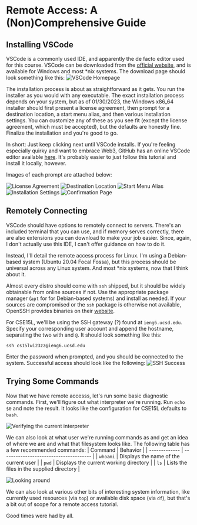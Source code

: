 # Remote Access: A (Non)Comprehensive Guide

## Installing VSCode
VSCode is a commonly used IDE, and apparently the de facto editor used for this course. VSCode can be downloaded from the [official website](https://code.visualstudio.com/), and is available for Windows and most \*nix systems. The download page should look something like this:
![VSCode Homepage](images/remote_access/vscode_site.png)

The installation process is about as straightforward as it gets. You run the installer as you would with any executable. The exact installation process depends on your system, but as of 01/30/2023, the Windows x86_64 installer should first present a license agreement, then prompt for a destination location, a start menu alias, and then various installation settings. You can customize any of these as you see fit (except the license agreement, which must be accepted), but the defaults are honestly fine. Finalize the installation and you're good to go.

In short: Just keep clicking next until VSCode installs. If you're feeling especially quirky and want to embrace Web3, GitHub has an online VSCode editor available [here](https://github.dev). It's probably easier to just follow this tutorial and install it locally, however.

Images of each prompt are attached below:

![License Agreement](images/remote_access/license.png)
![Destination Location](images/remote_access/destination.png)
![Start Menu Alias](images/remote_access/start.png)
![Installation Settings](images/remote_access/installation.png)
![Confirmation Page](images/remote_access/confirmation.png)

## Remotely Connecting
VSCode should have options to remotely connect to servers. There's an included terminal that you can use, and if memory serves correctly, there are also extensions you can download to make your job easier. Since, again, I don't actually use this IDE, I can't offer guidance on how to do it.

Instead, I'll detail the remote access process for Linux. I'm using a Debian-based system (Ubuntu 20.04 Focal Fossa), but this process should be universal across any Linux system. And most \*nix systems, now that I think about it.

Almost every distro should come with `ssh` shipped, but it should be widely obtainable from online sources if not. Use the appropriate package manager (`apt` for for Debian-based systems) and install as needed. If your sources are compromised or the `ssh` package is otherwise not available, OpenSSH provides binaries on their [website](https://www.openssh.com/).

For CSE15L, we'll be using the SSH gateway (?) found at `ieng6.ucsd.edu`. Specify your corresponding user account and append the hostname, separating the two with and `@`. It should look something like this:

```
ssh cs15lwi23zz@ieng6.ucsd.edu
```

Enter the password when prompted, and you should be connected to the system. Successful access should look like the following:
![SSH Success](images/remote_access/ssh_success.png)

## Trying Some Commands
Now that we have remote accesss, let's run some basic diagnostic commands. First, we'll figure out what interpreter we're running. Run `echo  $0` and note the result. It looks like the configuration for CSE15L defaults to `bash`.

![Verifying the current interpreter](images/remote_access/interpreter_result.png)

We can also look at what user we're running commands as and get an idea of where we are and what that filesystem looks like. The following table has a few recommended commands:
|    Command    |                Behavior                   |
| ------------- | --------------------------------------    |
|   `whoami`    | Displays the name of the current user     |
|    `pwd`      | Displays the current working directory    |
|     `ls`      | Lists the files in the supplied directory |

![Looking around](images/remote_access/looking_around.png)

We can also look at various other bits of interesting system information, like currently used resources (via `top`) or available disk space (via `df`), but that's a bit out of scope for a remote access tutorial.

Good times were had by all.